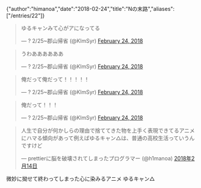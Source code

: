 {"author":"himanoa","date":"2018-02-24","title":"Nの末路","aliases":["/entries/22"]}
<blockquote class="twitter-tweet" data-partner="tweetdeck"><p lang="ja" dir="ltr">ゆるキャンみて心がアになってる</p>&mdash; ? 2/25~郡山帰省 (@KlmSyr) <a href="https://twitter.com/KlmSyr/status/967429734312263680?ref_src=twsrc%5Etfw">February 24, 2018</a></blockquote>

<blockquote class="twitter-tweet" data-partner="tweetdeck"><p lang="ja" dir="ltr">うわああああああ</p>&mdash; ? 2/25~郡山帰省 (@KlmSyr) <a href="https://twitter.com/KlmSyr/status/967429601860272129?ref_src=twsrc%5Etfw">February 24, 2018</a></blockquote>

<blockquote class="twitter-tweet" data-partner="tweetdeck"><p lang="ja" dir="ltr">俺だって俺だって！！！！！</p>&mdash; ? 2/25~郡山帰省 (@KlmSyr) <a href="https://twitter.com/KlmSyr/status/967429514807537664?ref_src=twsrc%5Etfw">February 24, 2018</a></blockquote>

<blockquote class="twitter-tweet" data-partner="tweetdeck"><p lang="ja" dir="ltr">俺だって！！！</p>&mdash; ? 2/25~郡山帰省 (@KlmSyr) <a href="https://twitter.com/KlmSyr/status/967429475485958145?ref_src=twsrc%5Etfw">February 24, 2018</a></blockquote>

<blockquote class="twitter-tweet" data-lang="ja"><p lang="ja" dir="ltr">人生で自分が何かしらの理由で捨ててきた物を上手く表現できてるアニメにハマる傾向があって例えばゆるキャン△は、普通の高校生活っていうんですけど</p>&mdash; prettierに脳を破壊されてしまったプログラマー (@h1manoa) <a href="https://twitter.com/h1manoa/status/963913680663429121?ref_src=twsrc%5Etfw">2018年2月14日</a></blockquote>

微妙に拗せて終わってしまった心に染みるアニメ ゆるキャン△



